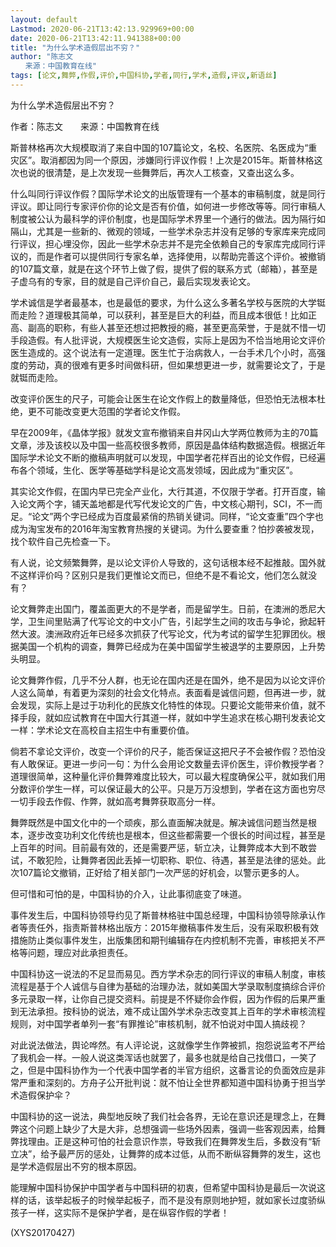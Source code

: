 ```yaml
---
layout: default
Lastmod: 2020-06-21T13:42:13.929969+00:00
date: 2020-06-21T13:42:11.941388+00:00
title: "为什么学术造假层出不穷？"
author: "陈志文
　　来源：中国教育在线"
tags: [论文,舞弊,作假,评价,中国科协,学者,同行,学术,造假,评议,新语丝]
---
```


为什么学术造假层出不穷？

作者：陈志文　　来源：中国教育在线

斯普林格再次大规模取消了来自中国的107篇论文，名校、名医院、名医成为“重灾区”。取消都因为同一个原因，涉嫌同行评议作假！上次是2015年。斯普林格这次也说的很清楚，是上次发现一些舞弊后，再次人工核查，又查出这么多。

什么叫同行评议作假？国际学术论文的出版管理有一个基本的审稿制度，就是同行评议。即让同行专家评价你的论文是否有价值，如何进一步修改等等。同行审稿人制度被公认为最科学的评价制度，也是国际学术界里一个通行的做法。因为隔行如隔山，尤其是一些新的、微观的领域，一些学术杂志并没有足够的专家库来完成同行评议，担心埋没你，因此一些学术杂志并不是完全依赖自己的专家库完成同行评议的，而是作者可以提供同行专家名单，选择使用，以帮助完善这个评价。被撤销的107篇文章，就是在这个环节上做了假，提供了假的联系方式（邮箱），甚至是子虚乌有的专家，目的就是自己评价自己，最后实现发表论文。

学术诚信是学者最基本，也是最低的要求，为什么这么多著名学校与医院的大学铤而走险？道理极其简单，可以获利，甚至是巨大的利益，而且成本很低！比如正高、副高的职称，有些人甚至还想过把教授的瘾，甚至更高荣誉，于是就不惜一切手段造假。有人批评说，大规模医生论文造假，实际上是因为不恰当地用论文评价医生造成的。这个说法有一定道理。医生忙于治病救人，一台手术几个小时，高强度的劳动，真的很难有更多时间做科研，但如果想更进一步，就需要论文了，于是就铤而走险。

改变评价医生的尺子，可能会让医生在论文作假上的数量降低，但恐怕无法根本杜绝，更不可能改变更大范围的学者论文作假。

早在2009年，《晶体学报》就发文宣布撤销来自井冈山大学两位教师为主的70篇文章，涉及该校以及中国一些高校很多教师，原因是晶体结构数据造假。根据近年国际学术论文不断的撤稿声明就可以发现，中国学者花样百出的论文作假，已经遍布各个领域，生化、医学等基础学科是论文高发领域，因此成为“重灾区”。

其实论文作假，在国内早已完全产业化，大行其道，不仅限于学者。打开百度，输入论文两个字，铺天盖地都是代写代发论文的广告，中文核心期刊，SCI，不一而足。“论文”两个字已经成为百度最紧俏的热销关键词。同样，“论文查重”四个字也成为淘宝发布的2016年淘宝教育热搜的关键词。为什么要查重？怕抄袭被发现，找个软件自己先检查一下。

有人说，论文频繁舞弊，是以论文评价人导致的，这句话根本经不起推敲。国外就不这样评价吗？区别只是我们更惟论文而已，但绝不是不看论文，他们怎么就没有？

论文舞弊走出国门，覆盖面更大的不是学者，而是留学生。日前，在澳洲的悉尼大学，卫生间里贴满了代写论文的中文小广告，引起学生之间的攻击与争论，掀起轩然大波。澳洲政府近年已经多次抓获了代写论文，代为考试的留学生犯罪团伙。根据美国一个机构的调查，舞弊已经成为在美中国留学生被退学的主要原因，上升势头明显。

论文舞弊作假，几乎不分人群，也无论在国内还是在国外，绝不是因为以论文评价人这么简单，有着更为深刻的社会文化特点。表面看是诚信问题，但再进一步，就会发现，实际上是过于功利化的民族文化特性的体现。只要论文能带来价值，就不择手段，就如应试教育在中国大行其道一样，就如中学生追求在核心期刊发表论文一样：学术论文在高校自主招生中有重要价值。

倘若不拿论文评价，改变一个评价的尺子，能否保证这把尺子不会被作假？恐怕没有人敢保证。更进一步问一句：为什么会用论文数量去评价医生，评价教授学者？道理很简单，这种量化评价舞弊难度比较大，可以最大程度确保公平，就如我们用分数评价学生一样，可以保证最大的公平。只是万万没想到，学者在这方面也穷尽一切手段去作假、作弊，就如高考舞弊获取高分一样。

舞弊既然是中国文化中的一个顽疾，那么直面解决就是。解决诚信问题当然是根本，逐步改变功利文化传统也是根本，但这些都需要一个很长的时间过程，甚至是上百年的时间。目前最有效的，还是需要严惩，斩立决，让舞弊成本大到不敢尝试，不敢犯险，让舞弊者因此丢掉一切职称、职位、待遇，甚至是法律的惩处。此次107篇论文撤销，正好给了相关部门一次严惩的好机会，以警示更多的人。

但可惜和可怕的是，中国科协的介入，让此事彻底变了味道。

事件发生后，中国科协领导约见了斯普林格驻中国总经理，中国科协领导除承认作者等责任外，指责斯普林格出版方：2015年撤稿事件发生后，没有采取积极有效措施防止类似事件发生，出版集团和期刊编辑存在内控机制不完善，审核把关不严格等问题，理应对此承担责任。

中国科协这一说法的不足显而易见。西方学术杂志的同行评议的审稿人制度，审核流程是基于个人诚信与自律为基础的治理办法，就如美国大学录取制度搞综合评价多元录取一样，让你自己提交资料。前提是不怀疑你会作假，因为作假的后果严重到无法承担。按科协的说法，难不成让国外学术杂志改变其上百年的学术审核流程规则，对中国学者单列一套“有罪推论”审核机制，就不怕说对中国人搞歧视？

对此说法做法，舆论哗然。有人评论说，这就像学生作弊被抓，抱怨说监考不严给了我机会一样。一般人说这类浑话也就罢了，最多也就是给自己找借口，一笑了之，但是中国科协作为一个代表中国学者的半官方组织，这番言论的负面效应是非常严重和深刻的。方舟子公开批判说：就不怕让全世界都知道中国科协勇于担当学术造假保护伞？

中国科协的这一说法，典型地反映了我们社会各界，无论在意识还是理念上，在舞弊这个问题上缺少了大是大非，总想强调一些场外因素，强调一些客观因素，给舞弊找理由。正是这种可怕的社会意识作祟，导致我们在舞弊发生后，多数没有“斩立决”，给予最严厉的惩处，让舞弊的成本过低，从而不断纵容舞弊的发生，这也是学术造假层出不穷的根本原因。

能理解中国科协保护中国学者与中国科研的初衷，但希望中国科协是最后一次说这样的话，该举起板子的时候举起板子，而不是没有原则地护短，就如家长过度骄纵孩子一样，这实际不是保护学者，是在纵容作假的学者！

(XYS20170427)

